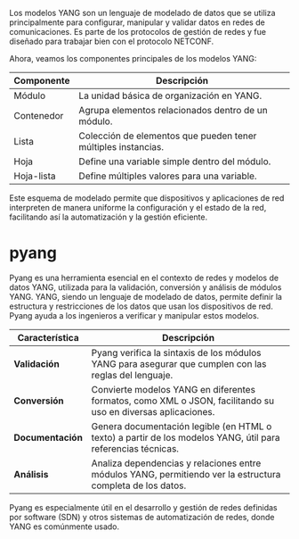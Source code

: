 Los modelos YANG son un lenguaje de modelado de datos que se utiliza principalmente para configurar, manipular y validar datos en redes de comunicaciones. Es parte de los protocolos de gestión de redes y fue diseñado para trabajar bien con el protocolo NETCONF.

Ahora, veamos los componentes principales de los modelos YANG:

| **Componente** | **Descripción**                                  |
|----------------|--------------------------------------------------|
| Módulo         | La unidad básica de organización en YANG.        |
| Contenedor     | Agrupa elementos relacionados dentro de un módulo.|
| Lista          | Colección de elementos que pueden tener múltiples instancias. |
| Hoja           | Define una variable simple dentro del módulo.    |
| Hoja-lista     | Define múltiples valores para una variable.      |

Este esquema de modelado permite que dispositivos y aplicaciones de red interpreten de manera uniforme la configuración y el estado de la red, facilitando así la automatización y la gestión eficiente.

# pyang
Pyang es una herramienta esencial en el contexto de redes y modelos de datos YANG, utilizada para la validación, conversión y análisis de módulos YANG. YANG, siendo un lenguaje de modelado de datos, permite definir la estructura y restricciones de los datos que usan los dispositivos de red. Pyang ayuda a los ingenieros a verificar y manipular estos modelos.

| Característica         | Descripción                                                                                     |
|------------------------|-------------------------------------------------------------------------------------------------|
| **Validación**         | Pyang verifica la sintaxis de los módulos YANG para asegurar que cumplen con las reglas del lenguaje. |
| **Conversión**         | Convierte modelos YANG en diferentes formatos, como XML o JSON, facilitando su uso en diversas aplicaciones. |
| **Documentación**      | Genera documentación legible (en HTML o texto) a partir de los modelos YANG, útil para referencias técnicas. |
| **Análisis**           | Analiza dependencias y relaciones entre módulos YANG, permitiendo ver la estructura completa de los datos. |

Pyang es especialmente útil en el desarrollo y gestión de redes definidas por software (SDN) y otros sistemas de automatización de redes, donde YANG es comúnmente usado.